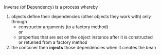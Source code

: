 Inverse (of Dependency) is a process whereby 
1. objects define their dependencies (other objects they work with) only through
    - constructor arguments (to a factory method)
    <br/>or
    - properties that are set on the object instance after it is constructed or returned from a factory method
2. the container then **injects** those dependencies when it creates the bean
